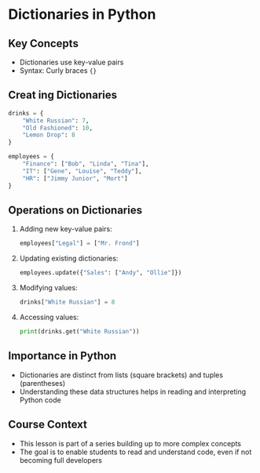 # Dictionaries in Python

## Key Concepts

- Dictionaries use key-value pairs
- Syntax: Curly braces `{}`

## Creat ing Dictionaries

```python
drinks = {
    "White Russian": 7,
    "Old Fashioned": 10,
    "Lemon Drop": 8
}

employees = {
    "Finance": ["Bob", "Linda", "Tina"],
    "IT": ["Gene", "Louise", "Teddy"],
    "HR": ["Jimmy Junior", "Mort"]
}
```

## Operations on Dictionaries

1. Adding new key-value pairs:

   ```python
   employees["Legal"] = ["Mr. Frond"]
   ```

2. Updating existing dictionaries:

   ```python
   employees.update({"Sales": ["Andy", "Ollie"]})
   ```

3. Modifying values:

   ```python
   drinks["White Russian"] = 8
   ```

4. Accessing values:
   ```python
   print(drinks.get("White Russian"))
   ```

## Importance in Python

- Dictionaries are distinct from lists (square brackets) and tuples (parentheses)
- Understanding these data structures helps in reading and interpreting Python code

## Course Context

- This lesson is part of a series building up to more complex concepts
- The goal is to enable students to read and understand code, even if not becoming full developers
